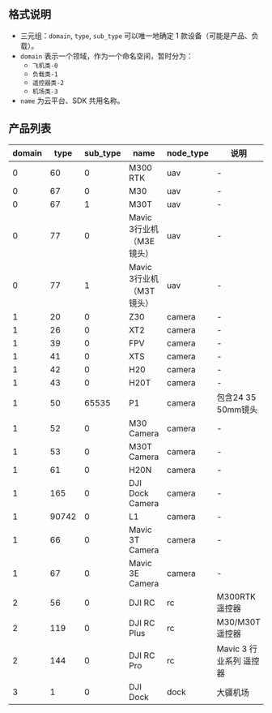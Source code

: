 ## 格式说明

- 三元组：`domain`, `type`, `sub_type` 可以唯一地确定 1 款设备（可能是产品、负载）。
- `domain` 表示一个领域，作为一个命名空间，暂时分为：
  * `飞机类-0`
  * `负载类-1`
  * `遥控器类-2`
  * `机场类-3` 
- `name` 为云平台、SDK 共用名称。

## 产品列表

| domain | type  | sub_type | name            | node_type | 说明               |
| ------ | ----- | -------- | --------------- | --------- | ------------------ |
| 0      | 60    | 0        | M300 RTK        | uav       |      -              |
| 0      | 67    | 0        | M30             | uav       |       -             |
| 0      | 67    | 1        | M30T            | uav       |        -            |
| 0      | 77    | 0        | Mavic 3行业机（M3E镜头）| uav  |      -              |
| 0      | 77    | 1        | Mavic 3行业机（M3T镜头）| uav  |      -              |
| 1      | 20    | 0        | Z30             | camera    |         -           |
| 1      | 26    | 0        | XT2             | camera    |          -          |
| 1      | 39    | 0        | FPV             | camera    |           -         |
| 1      | 41    | 0        | XTS             | camera    |            -        |
| 1      | 42    | 0        | H20             | camera    |             -       |
| 1      | 43    | 0        | H20T            | camera    |              -      |
| 1      | 50    | 65535    | P1              | camera    | 包含24 35 50mm镜头 |
| 1      | 52    | 0        | M30 Camera      | camera    |               -     |
| 1      | 53    | 0        | M30T Camera     | camera    |                -    |
| 1      | 61    | 0        | H20N            | camera    |                 -   |
| 1      | 165   | 0        | DJI Dock Camera | camera    |                  -  |
| 1      | 90742 | 0        | L1              | camera    |                   - |
| 1      | 66    | 0        | Mavic 3T Camera      | camera    |                  -  |
| 1      | 67    | 0        | Mavic 3E Camera      | camera    |                   - |
| 2      | 56    | 0        | DJI RC          | rc        | M300RTK遥控器      |
| 2      | 119   | 0        | DJI RC Plus     | rc        | M30/M30T遥控器     |
| 2      | 144   | 0        | DJI RC Pro      | rc        | Mavic 3 行业系列 遥控器  |
| 3      | 1     | 0        | DJI Dock        | dock      | 大疆机场           |
